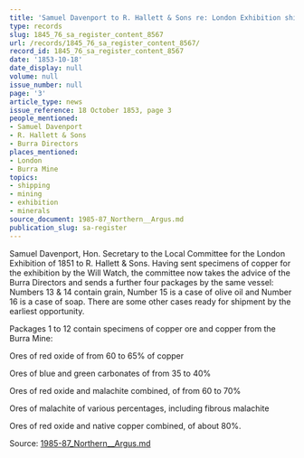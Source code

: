 ```yaml
---
title: 'Samuel Davenport to R. Hallett & Sons re: London Exhibition shipments'
type: records
slug: 1845_76_sa_register_content_8567
url: /records/1845_76_sa_register_content_8567/
record_id: 1845_76_sa_register_content_8567
date: '1853-10-18'
date_display: null
volume: null
issue_number: null
page: '3'
article_type: news
issue_reference: 18 October 1853, page 3
people_mentioned:
- Samuel Davenport
- R. Hallett & Sons
- Burra Directors
places_mentioned:
- London
- Burra Mine
topics:
- shipping
- mining
- exhibition
- minerals
source_document: 1985-87_Northern__Argus.md
publication_slug: sa-register
---
```


Samuel Davenport, Hon. Secretary to the Local Committee for the London Exhibition of 1851 to R. Hallett & Sons.  Having sent specimens of copper for the exhibition by the Will Watch, the committee now takes the advice of the Burra Directors and sends a further four packages by the same vessel: Numbers 13 & 14 contain grain, Number 15 is a case of olive oil and Number 16 is a case of soap.  There are some other cases ready for shipment by the earliest opportunity.

Packages 1 to 12 contain specimens of copper ore and copper from the Burra Mine:

Ores of red oxide of from 60 to 65% of copper

Ores of blue and green carbonates of from 35 to 40%

Ores of red oxide and malachite combined, of from 60 to 70%

Ores of malachite of various percentages, including fibrous malachite

Ores of red oxide and native copper combined, of about 80%.

Source: [1985-87_Northern__Argus.md](/downloads/markdown/1985-87_Northern__Argus.md)
